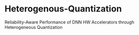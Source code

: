# Heterogenous-Quantization
Reliability-Aware Performance of DNN HW Accelerators through Heterogeneous Quantization

